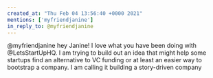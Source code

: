 ```yaml
---
created_at: "Thu Feb 04 13:56:40 +0000 2021"
mentions: ['myfriendjanine']
in_reply_to: @myfriendjanine
---
```


@myfriendjanine hey Janine! I love what you have been doing with @LetsStartUpHQ. I am trying to build out an idea that might help some startups find an alternative to VC funding or at least an easier way to bootstrap a company. I am calling it building a story-driven company